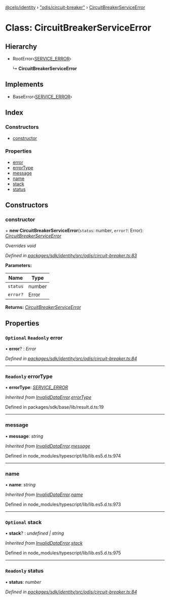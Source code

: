 [@celo/identity](../README.md) › ["odis/circuit-breaker"](../modules/_odis_circuit_breaker_.md) › [CircuitBreakerServiceError](_odis_circuit_breaker_.circuitbreakerserviceerror.md)

# Class: CircuitBreakerServiceError

## Hierarchy

* RootError‹[SERVICE_ERROR](../enums/_odis_circuit_breaker_.circuitbreakererrortypes.md#service_error)›

  ↳ **CircuitBreakerServiceError**

## Implements

* BaseError‹[SERVICE_ERROR](../enums/_odis_circuit_breaker_.circuitbreakererrortypes.md#service_error)›

## Index

### Constructors

* [constructor](_odis_circuit_breaker_.circuitbreakerserviceerror.md#constructor)

### Properties

* [error](_odis_circuit_breaker_.circuitbreakerserviceerror.md#optional-readonly-error)
* [errorType](_odis_circuit_breaker_.circuitbreakerserviceerror.md#readonly-errortype)
* [message](_odis_circuit_breaker_.circuitbreakerserviceerror.md#message)
* [name](_odis_circuit_breaker_.circuitbreakerserviceerror.md#name)
* [stack](_odis_circuit_breaker_.circuitbreakerserviceerror.md#optional-stack)
* [status](_odis_circuit_breaker_.circuitbreakerserviceerror.md#readonly-status)

## Constructors

###  constructor

\+ **new CircuitBreakerServiceError**(`status`: number, `error?`: Error): *[CircuitBreakerServiceError](_odis_circuit_breaker_.circuitbreakerserviceerror.md)*

*Overrides void*

*Defined in [packages/sdk/identity/src/odis/circuit-breaker.ts:83](https://github.com/celo-org/celo-monorepo/blob/master/packages/sdk/identity/src/odis/circuit-breaker.ts#L83)*

**Parameters:**

Name | Type |
------ | ------ |
`status` | number |
`error?` | Error |

**Returns:** *[CircuitBreakerServiceError](_odis_circuit_breaker_.circuitbreakerserviceerror.md)*

## Properties

### `Optional` `Readonly` error

• **error**? : *Error*

*Defined in [packages/sdk/identity/src/odis/circuit-breaker.ts:84](https://github.com/celo-org/celo-monorepo/blob/master/packages/sdk/identity/src/odis/circuit-breaker.ts#L84)*

___

### `Readonly` errorType

• **errorType**: *[SERVICE_ERROR](../enums/_odis_circuit_breaker_.circuitbreakererrortypes.md#service_error)*

*Inherited from [InvalidDataError](_offchain_accessors_errors_.invaliddataerror.md).[errorType](_offchain_accessors_errors_.invaliddataerror.md#readonly-errortype)*

Defined in packages/sdk/base/lib/result.d.ts:19

___

###  message

• **message**: *string*

*Inherited from [InvalidDataError](_offchain_accessors_errors_.invaliddataerror.md).[message](_offchain_accessors_errors_.invaliddataerror.md#message)*

Defined in node_modules/typescript/lib/lib.es5.d.ts:974

___

###  name

• **name**: *string*

*Inherited from [InvalidDataError](_offchain_accessors_errors_.invaliddataerror.md).[name](_offchain_accessors_errors_.invaliddataerror.md#name)*

Defined in node_modules/typescript/lib/lib.es5.d.ts:973

___

### `Optional` stack

• **stack**? : *undefined | string*

*Inherited from [InvalidDataError](_offchain_accessors_errors_.invaliddataerror.md).[stack](_offchain_accessors_errors_.invaliddataerror.md#optional-stack)*

Defined in node_modules/typescript/lib/lib.es5.d.ts:975

___

### `Readonly` status

• **status**: *number*

*Defined in [packages/sdk/identity/src/odis/circuit-breaker.ts:84](https://github.com/celo-org/celo-monorepo/blob/master/packages/sdk/identity/src/odis/circuit-breaker.ts#L84)*
